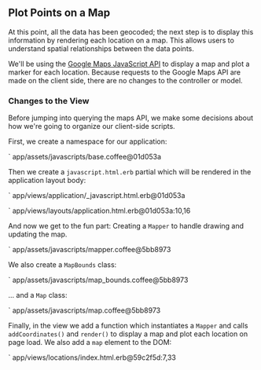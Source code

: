 ## Plot Points on a Map

At this point, all the data has been geocoded; the next step is to display this
information by rendering each location on a map. This allows users to understand
spatial relationships between the data points.

We'll be using the [Google Maps JavaScript
API](https://developers.google.com/maps/documentation/javascript/)
to display a map and plot a marker for each location. Because requests to the
Google Maps API are made on the client side, there are no changes to the
controller or model.

### Changes to the View

Before jumping into querying the maps API, we make some decisions about
how we're going to organize our client-side scripts.

First, we create a namespace for our application:

` app/assets/javascripts/base.coffee@01d053a

Then we create a `javascript.html.erb` partial which will be rendered in the
application layout body:

` app/views/application/_javascript.html.erb@01d053a

` app/views/layouts/application.html.erb@01d053a:10,16

And now we get to the fun part: Creating a `Mapper` to handle drawing and updating
the map.

` app/assets/javascripts/mapper.coffee@5bb8973

We also create a `MapBounds` class:

` app/assets/javascripts/map_bounds.coffee@5bb8973

... and a `Map` class:

` app/assets/javascripts/map.coffee@5bb8973

Finally, in the view we add a function which instantiates a `Mapper` and calls
`addCoordinates()` and `render()` to display a map and plot each location on
page load. We also add a `map` element to the DOM:

` app/views/locations/index.html.erb@59c2f5d:7,33
